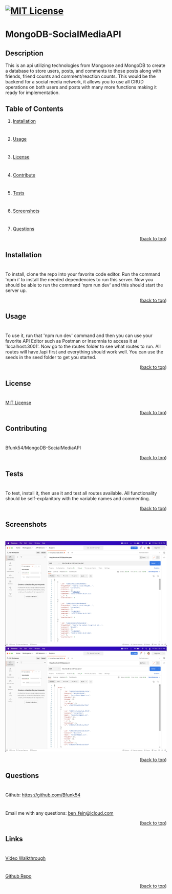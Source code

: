 # [![MIT License](https://img.shields.io/badge/License-MIT-yellow)](https://opensource.org/licenses/MIT)

# MongoDB-SocialMediaAPI

## Description
This is an api utilizing technologies from Mongoose and MongoDB to create a database to store users, posts, and comments to those posts along with friends, friend counts and  comment/reaction counts. This would be the backend for a social media network, it allows you to use all CRUD operations on both users and posts with many more functions making it ready for implementation.

## Table of Contents
1. [Installation](#installation)
#
2. [Usage](#usage)
#
3. [License](#license)
#
4. [Contribute](#contributing)
#
5. [Tests](#tests)
#
6. [Screenshots](#screenshots)
#
7. [Questions](#questions)

<p align="right">(<a href="#mit-license">back to top</a>)</p>

## Installation
#
To install, clone the repo into your favorite code editor. Run the command 'npm i' to install the needed dependencies to run this server. Now you should be able to run the command 'npm run dev' and this should start the server up.
<p align="right">(<a href="#mit-license">back to top</a>)</p>

## Usage
#
To use it, run that 'npm run dev' command and then you can use your favorite API Editor such as Postman or Insomnia to access it at 'localhost:3001'. Now go to the routes folder to see what routes to run. All routes will have /api first and everything should work well. You can use the seeds in the seed folder to get you started.
<p align="right">(<a href="#mit-license">back to top</a>)</p>

## License
#
[MIT License](https://opensource.org/licenses/MIT)
<p align="right">(<a href="#mit-license">back to top</a>)</p>

## Contributing
#
Bfunk54/MongoDB-SocialMediaAPI
<p align="right">(<a href="#mit-license">back to top</a>)</p>

## Tests
#
To test, install it, then use it and test all routes available. All functionality should be self-explanitory with the variable names and commenting.
<p align="right">(<a href="#mit-license">back to top</a>)</p>

## Screenshots
#
![](./images/mongodb-socialmediaapi1.png)
![](./images/mongodb-socialmediaapi2.png)
<p align="right">(<a href="mit-license">back to top</a>)</p>

## Questions
#
Github: https://github.com/Bfunk54
#
Email me with any questions: ben_fein@icloud.com
<p align="right">(<a href="#mit-license">back to top</a>)</p>

## Links
#
[Video Walkthrough]()
#
[Github Repo](https://github.com/Bfunk54/MongoDB-SocialMediaAPI)
<p align="right">(<a href="#mit-license">back to top</a>)</p>
